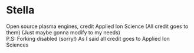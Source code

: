 # Stella
Open source plasma engines, credit Applied Ion Science (All credit goes to them) (Just maybe gonna modify to my needs)
<br>
P.S: Forking disabled (sorry!)
As I said all credit goes to Applied Ion Sciences
